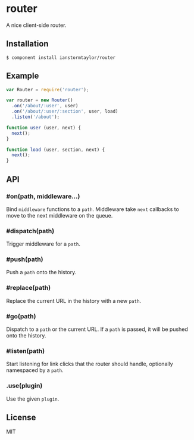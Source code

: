 
# router

  A nice client-side router.

## Installation

    $ component install ianstormtaylor/router

## Example

```js
var Router = require('router');

var router = new Router()
  .on('/about/:user', user)
  .on('/about/:user/:section', user, load)
  .listen('/about');

function user (user, next) {
  next();
}

function load (user, section, next) {
  next();
}
```

## API

### #on(path, middleware...)
  Bind `middleware` functions to a `path`. Middleware take `next` callbacks to move to the next middleware on the queue.

### #dispatch(path)
  Trigger middleware for a `path`.

### #push(path)
  Push a `path` onto the history.

### #replace(path)
  Replace the current URL in the history with a new `path`.

### #go(path)
  Dispatch to a `path` or the current URL. If a `path` is passed, it will be pushed onto the history.

### #listen(path)
  Start listening for link clicks that the router should handle, optionally namespaced by a `path`.

### .use(plugin)
  Use the given `plugin`.

## License

  MIT
